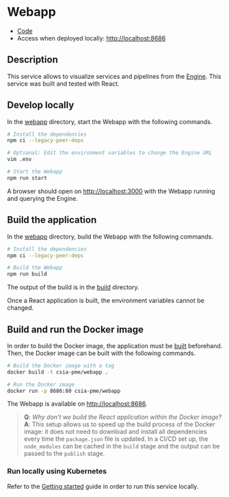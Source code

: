 # Webapp

- [Code](../../webapp)
- Access when deployed locally: <http://localhost:8686>

## Description

This service allows to visualize services and pipelines from the [Engine](../engine/readme.md). This service was built and tested with React.

## Develop locally

In the [webapp](../../webapp) directory, start the Webapp with the following commands.

```sh
# Install the dependencies
npm ci --legacy-peer-deps

# Optional: Edit the environment variables to change the Engine URL
vim .env

# Start the Webapp
npm run start
```

A browser should open on <http://localhost:3000> with the Webapp running and querying the Engine.

## Build the application

In the [webapp](../../webapp) directory, build the Webapp with the following commands.

```sh
# Install the dependencies
npm ci --legacy-peer-deps

# Build the Webapp
npm run build
```

The output of the build is in the [build](../../webapp/build) directory.

Once a React application is built, the environment variables cannot be changed.

## Build and run the Docker image

In order to build the Docker image, the application must be [built](#build-the-application) beforehand. Then, the Docker image can be built with the following commands.

```sh
# Build the Docker image with a tag
docker build -t csia-pme/webapp .

# Run the Docker image
docker run -p 8686:80 csia-pme/webapp
```

The Webapp is available on <http://localhost:8686>.

> **Q**: _Why don't we build the React application within the Docker image?_\
> **A**: This setup allows us to speed up the build process of the Docker image: it does not need to download and install all dependencies every time the `package.json` file is updated. In a CI/CD set up, the `node_modules` can be cached in the `build` stage and the output can be passed to the `publish` stage.

### Run locally using Kubernetes

Refer to the [Getting started](../guides/getting-started.md) guide in order to run this service locally.
